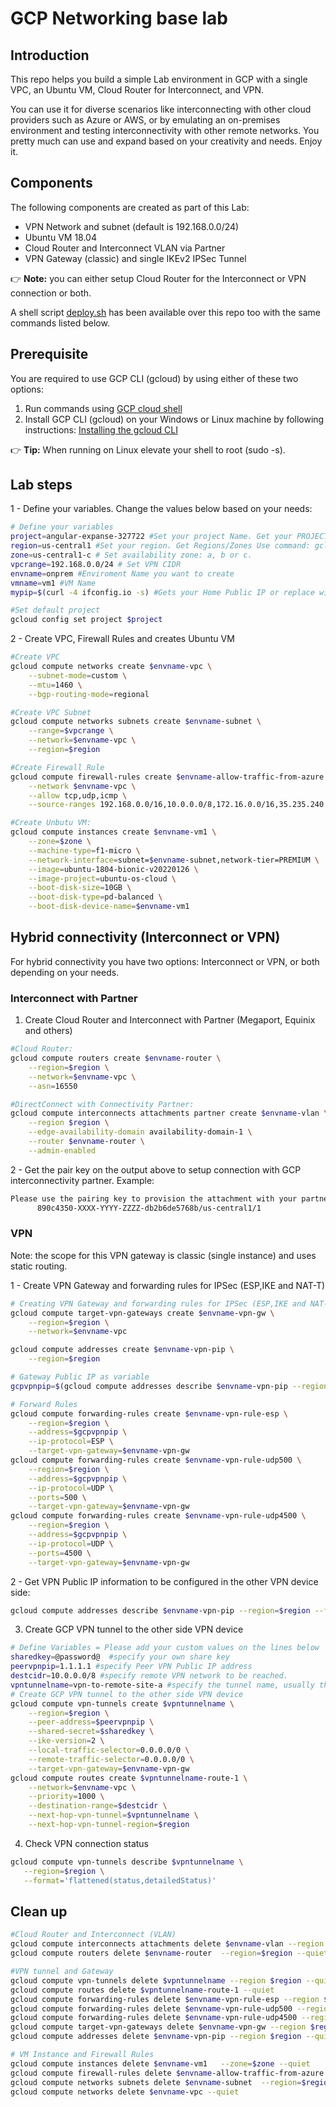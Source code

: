 # GCP Networking base lab

## Introduction

This repo helps you build a simple Lab environment in GCP with a single VPC, an Ubuntu VM, Cloud Router for Interconnect, and VPN.

You can use it for diverse scenarios like interconnecting with other cloud providers such as Azure or AWS, or by emulating an on-premises environment and testing interconnectivity with other remote networks. You pretty much can use and expand based on your creativity and needs. Enjoy it.

## Components

The following components are created as part of this Lab:

- VPN Network and subnet (default is 192.168.0.0/24)
- Ubuntu VM 18.04
- Cloud Router and Interconnect VLAN via Partner
- VPN Gateway (classic) and single IKEv2 IPSec Tunnel

:point_right: **Note:** you can either setup Cloud Router for the Interconnect or VPN connection or both.

A shell script [deploy.sh](https://raw.githubusercontent.com/dmauser/gcp-network-base-lab/main/deploy.sh) has been available over this repo too with the same commands listed below.

## Prerequisite

You are required to use GCP CLI (gcloud) by using either of these two options:

1) Run commands using [GCP cloud shell](https://shell.cloud.google.com)
2) Install GCP CLI (gcloud) on your Windows or Linux machine by following instructions: [Installing the gcloud CLI](https://cloud.google.com/sdk/docs/install)

:point_right: **Tip:** When running on Linux elevate your shell to root (sudo -s).

## Lab steps

1 - Define your variables. Change the values below based on your needs:

```bash
# Define your variables
project=angular-expanse-327722 #Set your project Name. Get your PROJECT_ID use command: gcloud projects list 
region=us-central1 #Set your region. Get Regions/Zones Use command: gcloud compute zones list
zone=us-central1-c # Set availability zone: a, b or c.
vpcrange=192.168.0.0/24 # Set VPN CIDR
envname=onprem #Enviroment Name you want to create
vmname=vm1 #VM Name
mypip=$(curl -4 ifconfig.io -s) #Gets your Home Public IP or replace with that information. It will add it to the Firewall Rule for remote access to your VM.

#Set default project
gcloud config set project $project
```

2 - Create VPC, Firewall Rules and creates Ubuntu VM

```bash
#Create VPC
gcloud compute networks create $envname-vpc \
    --subnet-mode=custom \
    --mtu=1460 \
    --bgp-routing-mode=regional

#Create VPC Subnet
gcloud compute networks subnets create $envname-subnet \
    --range=$vpcrange \
    --network=$envname-vpc \
    --region=$region

#Create Firewall Rule
gcloud compute firewall-rules create $envname-allow-traffic-from-azure \
    --network $envname-vpc \
    --allow tcp,udp,icmp \
    --source-ranges 192.168.0.0/16,10.0.0.0/8,172.16.0.0/16,35.235.240.0/20,$mypip/32

#Create Unbutu VM:
gcloud compute instances create $envname-vm1 \
    --zone=$zone \
    --machine-type=f1-micro \
    --network-interface=subnet=$envname-subnet,network-tier=PREMIUM \
    --image=ubuntu-1804-bionic-v20220126 \
    --image-project=ubuntu-os-cloud \
    --boot-disk-size=10GB \
    --boot-disk-type=pd-balanced \
    --boot-disk-device-name=$envname-vm1 
```

## Hybrid connectivity (Interconnect or VPN)

For hybrid connectivity you have two options: Interconnect or VPN, or both depending on your needs.

### Interconnect with Partner

1) Create Cloud Router and Interconnect with Partner (Megaport, Equinix and others)

```bash
#Cloud Router:
gcloud compute routers create $envname-router \
    --region=$region \
    --network=$envname-vpc \
    --asn=16550

#DirectConnect with Connectivity Partner:
gcloud compute interconnects attachments partner create $envname-vlan \
    --region $region \
    --edge-availability-domain availability-domain-1 \
    --router $envname-router \
    --admin-enabled
```

2 - Get the pair key on the output above to setup connection with GCP interconnectivity partner. Example:

```bash
Please use the pairing key to provision the attachment with your partner:
      890c4350-XXXX-YYYY-ZZZZ-db2b6de5768b/us-central1/1
```

### VPN

Note: the scope for this VPN gateway is classic (single instance) and uses static routing.

1 - Create VPN Gateway and forwarding rules for IPSec (ESP,IKE and NAT-T)

```bash
# Creating VPN Gateway and forwarding rules for IPSec (ESP,IKE and NAT-T)
gcloud compute target-vpn-gateways create $envname-vpn-gw \
    --region=$region \
    --network=$envname-vpc

gcloud compute addresses create $envname-vpn-pip \
    --region=$region

# Gateway Public IP as variable
gcpvpnpip=$(gcloud compute addresses describe $envname-vpn-pip --region=$region  --format='value(address)')

# Forward Rules
gcloud compute forwarding-rules create $envname-vpn-rule-esp \
    --region=$region \
    --address=$gcpvpnpip \
    --ip-protocol=ESP \
    --target-vpn-gateway=$envname-vpn-gw 
gcloud compute forwarding-rules create $envname-vpn-rule-udp500 \
    --region=$region \
    --address=$gcpvpnpip \
    --ip-protocol=UDP \
    --ports=500 \
    --target-vpn-gateway=$envname-vpn-gw 
gcloud compute forwarding-rules create $envname-vpn-rule-udp4500 \
    --region=$region \
    --address=$gcpvpnpip \
    --ip-protocol=UDP \
    --ports=4500 \
    --target-vpn-gateway=$envname-vpn-gw
```

2 - Get VPN Public IP information to be configured in the other VPN device side:

```bash
gcloud compute addresses describe $envname-vpn-pip --region=$region --format='value(address)'
```

3) Create GCP VPN tunnel to the other side VPN device

```bash
# Define Variables = Please add your custom values on the lines below
sharedkey=@password@  #specify your own share key
peervpnpip=1.1.1.1 #specify Peer VPN Public IP address
destcidr=10.0.0.0/8 #specify remote VPN network to be reached.
vpntunnelname=vpn-to-remote-site-a #specify the tunnel name, usually the remote site name.
# Create GCP VPN tunnel to the other side VPN device
gcloud compute vpn-tunnels create $vpntunnelname \
    --region=$region \
    --peer-address=$peervpnpip \
    --shared-secret=$sharedkey \
    --ike-version=2 \
    --local-traffic-selector=0.0.0.0/0 \
    --remote-traffic-selector=0.0.0.0/0 \
    --target-vpn-gateway=$envname-vpn-gw 
gcloud compute routes create $vpntunnelname-route-1 \
    --network=$envname-vpc \
    --priority=1000 \
    --destination-range=$destcidr \
    --next-hop-vpn-tunnel=$vpntunnelname \
    --next-hop-vpn-tunnel-region=$region
```

4) Check VPN connection status

```bash
gcloud compute vpn-tunnels describe $vpntunnelname \
   --region=$region \
   --format='flattened(status,detailedStatus)'
```

## Clean up

```bash
#Cloud Router and Interconnect (VLAN)
gcloud compute interconnects attachments delete $envname-vlan --region $region --quiet
gcloud compute routers delete $envname-router  --region=$region --quiet

#VPN tunnel and Gateway
gcloud compute vpn-tunnels delete $vpntunnelname --region $region --quiet
gcloud compute routes delete $vpntunnelname-route-1 --quiet
gcloud compute forwarding-rules delete $envname-vpn-rule-esp --region $region --quiet
gcloud compute forwarding-rules delete $envname-vpn-rule-udp500 --region $region --quiet
gcloud compute forwarding-rules delete $envname-vpn-rule-udp4500 --region $region --quiet
gcloud compute target-vpn-gateways delete $envname-vpn-gw --region $region --quiet
gcloud compute addresses delete $envname-vpn-pip --region $region --quiet

# VM Instance and Firewall Rules
gcloud compute instances delete $envname-vm1   --zone=$zone --quiet
gcloud compute firewall-rules delete $envname-allow-traffic-from-azure --quiet
gcloud compute networks subnets delete $envname-subnet  --region=$region --quiet
gcloud compute networks delete $envname-vpc --quiet
```
